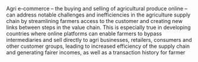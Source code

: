 Agri e-commerce – the buying and selling of agricultural produce online – can address notable challenges and inefficiencies in the agriculture supply chain by streamlining farmers access to the customer and creating new links between steps in the value chain. This is especially true in developing countries where online platforms can enable farmers to bypass intermediaries and sell directly to agri businesses, retailers, consumers and other customer groups, leading to increased efficiency of the supply chain and generating fairer incomes, as well as a transaction history for farmer
